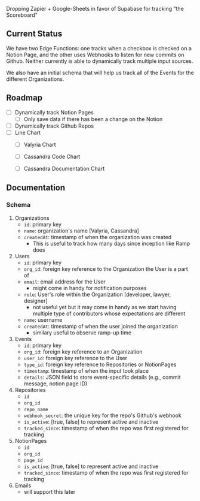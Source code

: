 Dropping Zapier + Google-Sheets in favor of Supabase for tracking "the Scoreboard"

## Current Status 

We have two Edge Functions: one tracks when a checkbox is checked on a Notion Page, and the other uses Webhooks to listen for new commits on Github. Neither currently is able to dynamically track multiple input sources. 

We also have an initial schema that will help us track all of the Events for the different Organizations.

## Roadmap

- [ ] Dynamically track Notion Pages 
    - [ ] Only save data if there has been a change on the Notion 
- [ ] Dynamically track Github Repos
- [ ] Line Chart
    - [ ] Valyria Chart
    - [ ] Cassandra Code Chart
    - [ ] Cassandra Documentation Chart


## Documentation 

### Schema

1. Organizations
    - `id`: primary key 
    - `name`: organization's name [Valyria, Cassandra]
    - `createdAt`: timestamp of when the organization was created
        - This is useful to track how many days since inception like Ramp does 
2. Users
    - `id`: primary key 
    - `org_id`: foreign key reference to the Organization the User is a part of
    - `email`: email address for the User
        - might come in handy for notification purposes 
    - `role`: User's role within the Organization [developer, lawyer, designer]
        - not useful yet but it may come in handy as we start having multiple type of contributors whose expectations are different 
    - `name`: username 
    - `createdAt`: timestamp of when the user joined the organization 
        - similary useful to observe ramp-up time 
3. Events
    - `id`: primary key 
    - `org_id`: foreign key reference to an Organization 
    - `user_id`: foreign key reference to the User
    - `type_id`: foreign key reference to Repositories or NotionPages
    - `timestamp`: timestamp of when the input took place
    - `details`: JSON field to store event-specific details (e.g., commit message, notion page ID)
4. Repositories
    - `id`
    - `org_id`
    - `repo_name`
    - `webhook_secret`: the unique key for the repo's Github's webhook
    - `is_active`: [true, false] to represent active and inactive
    - `tracked_since`: timestamp of when the repo was first registered for tracking
5. NotionPages
    - `id`
    - `org_id`
    - `page_id`
    - `is_active`: [true, false] to represent active and inactive
    - `tracked_since`: timestamp of when the repo was first registered for tracking
6. Emails
    - will support this later